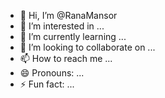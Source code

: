 - 👋 Hi, I’m @RanaMansor
- 👀 I’m interested in ...
- 🌱 I’m currently learning ...
- 💞️ I’m looking to collaborate on ...
- 📫 How to reach me ...
- 😄 Pronouns: ...
- ⚡ Fun fact: ...

<!---
RanaMansor/RanaMansor is a ✨ special ✨ repository because its `README.md` (this file) appears on your GitHub profile.
You can click the Preview link to take a look at your changes.
--->
